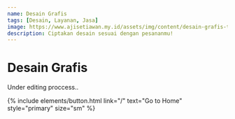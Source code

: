 ```yaml
---
name: Desain Grafis
tags: [Desain, Layanan, Jasa]
image: https://www.ajisetiawan.my.id/assets/img/content/desain-grafis-thumb.jpg
description: Ciptakan desain sesuai dengan pesananmu!
---
```


# Desain Grafis

Under editing proccess..

<p class="text-center">
{% include elements/button.html link="/" text="Go to Home" style="primary" size="sm" %}
</p>
